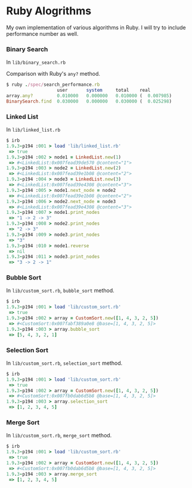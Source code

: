 # Ruby Alogrithms

My own implementation of various algorithms in Ruby. I will try to include performance number as well.

### Binary Search

In `lib/binary_search.rb`

Comparison with Ruby's `any?` method.

```ruby
$ ruby ./spec/search_performance.rb
                   user       system     total    real
array.any?         0.010000   0.000000   0.010000 (  0.007985)
BinarySearch.find  0.030000   0.000000   0.030000 (  0.025298)
```
### Linked List

In `lib/linked_list.rb`

```ruby
$ irb
1.9.3-p194 :001 > load 'lib/linked_list.rb'
 => true
1.9.3-p194 :002 > node1 = LinkedList.new(1)
 => #<LinkedList:0x007fead39de570 @content="1">
1.9.3-p194 :003 > node2 = LinkedList.new(2)
 => #<LinkedList:0x007fead39e1b08 @content="2">
1.9.3-p194 :004 > node3 = LinkedList.new(3)
 => #<LinkedList:0x007fead39e4308 @content="3">
1.9.3-p194 :005 > node1.next_node = node2
 => #<LinkedList:0x007fead39e1b08 @content="2">
1.9.3-p194 :006 > node2.next_node = node3
 => #<LinkedList:0x007fead39e4308 @content="3">
1.9.3-p194 :007 > node1.print_nodes
 => "1 -> 2 -> 3"
1.9.3-p194 :008 > node2.print_nodes
 => "2 -> 3"
1.9.3-p194 :009 > node3.print_nodes
 => "3"
1.9.3-p194 :010 > node1.reverse
 => nil
1.9.3-p194 :011 > node3.print_nodes
 => "3 -> 2 -> 1"
```

### Bubble Sort

In `lib/custom_sort.rb`, `bubble_sort` method.

```ruby
$ irb
1.9.3-p194 :001 > load 'lib/custom_sort.rb'
 => true
1.9.3-p194 :002 > array = CustomSort.new([1, 4, 3, 2, 5])
 => #<CustomSort:0x007fabf389a0e8 @base=[1, 4, 3, 2, 5]>
1.9.3-p194 :003 > array.bubble_sort
 => [5, 4, 3, 2, 1]
```

### Selection Sort

In `lib/custom_sort.rb`, `selection_sort` method.

```ruby
$ irb
1.9.3-p194 :001 > load 'lib/custom_sort.rb'
 => true
1.9.3-p194 :002 > array = CustomSort.new([1, 4, 3, 2, 5])
 => #<CustomSort:0x007fb0dab6d5b8 @base=[1, 4, 3, 2, 5]>
1.9.3-p194 :003 > array.selection_sort
 => [1, 2, 3, 4, 5]
```

### Merge Sort

In `lib/custom_sort.rb`, `merge_sort` method.

```ruby
$ irb
1.9.3-p194 :001 > load 'lib/custom_sort.rb'
 => true
1.9.3-p194 :002 > array = CustomSort.new([1, 4, 3, 2, 5])
 => #<CustomSort:0x007fb0dab6d5b8 @base=[1, 4, 3, 2, 5]>
1.9.3-p194 :003 > array.merge_sort
 => [1, 2, 3, 4, 5]
```
